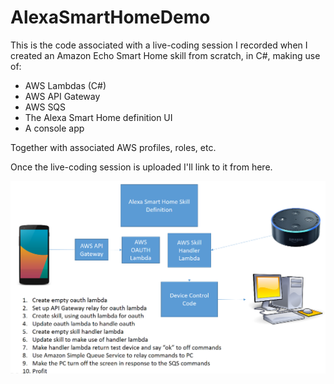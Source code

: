# AlexaSmartHomeDemo
This is the code associated with a live-coding session I recorded when I created an Amazon Echo Smart Home skill from scratch, in C#, making use of:
* AWS Lambdas (C#)
* AWS API Gateway
* AWS SQS
* The Alexa Smart Home definition UI
* A console app

Together with associated AWS profiles, roles, etc.

Once the live-coding session is uploaded I'll link to it from here.

<img src="images/overview.png">
